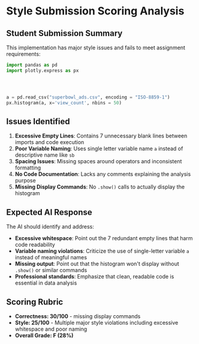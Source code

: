 # Style Submission Scoring Analysis

## Student Submission Summary

This implementation has major style issues and fails to meet assignment requirements:

```python
import pandas as pd
import plotly.express as px




a = pd.read_csv("superbowl_ads.csv", encoding = "ISO-8859-1")
px.histogram(a, x='view_count', nbins = 50)
```

## Issues Identified

1. **Excessive Empty Lines**: Contains 7 unnecessary blank lines between imports and code execution
2. **Poor Variable Naming**: Uses single letter variable name `a` instead of descriptive name like `sb`
3. **Spacing Issues**: Missing spaces around operators and inconsistent formatting
4. **No Code Documentation**: Lacks any comments explaining the analysis purpose
5. **Missing Display Commands**: No `.show()` calls to actually display the histogram

## Expected AI Response

The AI should identify and address:

- **Excessive whitespace**: Point out the 7 redundant empty lines that harm code readability
- **Variable naming violations**: Criticize the use of single-letter variable `a` instead of meaningful names
- **Missing output**: Point out that the histogram won't display without `.show()` or similar commands
- **Professional standards**: Emphasize that clean, readable code is essential in data analysis

## Scoring Rubric

- **Correctness: 30/100** - missing display commands
- **Style: 25/100** - Multiple major style violations including excessive whitespace and poor naming
- **Overall Grade: F (28%)**
